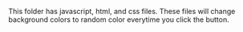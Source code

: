 This folder has javascript, html, and css files. These files will change background colors to random color everytime you click the button.
